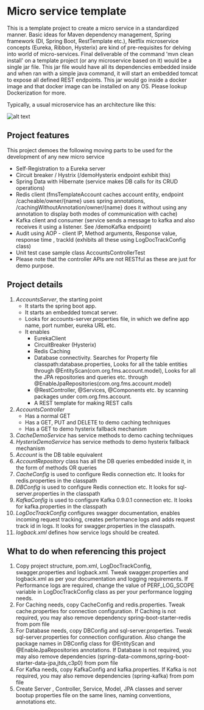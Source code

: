 Micro service template
==================================

This is a template project to create a micro service in a standardized manner. Basic ideas for Maven dependency management, Spring framework (DI, Spring Boot, RestTemplate etc.), Netflix microservice concepts (Eureka, Ribbon, Hysterix) are kind of pre-requisites for delving into world of micro-services. Final deliverable of the command 'mvn clean install' on a template project (or any microservice based on it) would be a single jar file. This jar file would have all its dependencies embedded inside and when ran with a simple java command, it will start an embedded tomcat to expose all defined REST endpoints. This jar would go inside a docker image and that docker image can be installed on any OS. Please lookup Dockerization for more.


Typically, a usual microservice has an architecture like this:

![alt text](https://cloud.githubusercontent.com/assets/5894094/26774353/7fa32b8c-49ed-11e7-9ea7-c80fc787b874.PNG)

Project features
-----------------
This project demoes the following moving parts to be used for the development of any new micro service
* Self-Registration to a Eureka server
* Circuit breaker / Hystrix (/demoHysterix endpoint exhibit this)
* Spring Data with Hibernate (service makes DB calls for its CRUD operations)
* Redis client (fmsTemplateAccount caches account entity, endpoint /cacheable/owner/{name} uses spring annotations, /cachingWithoutAnnotation/owner/{name} does it without using any annotation to display both modes of communication with cache)
* Kafka client and consumer (service sends a message to kafka and also receives it using a listener. See /demoKafka endpoint)
* Audit using AOP - client IP, Method arguments, Response value, response time , trackId  (exhibits all these using LogDocTrackConfig class)
* Unit test case sample class AccountsControllerTest
* Please note that the controller APIs are not RESTful as these are just for demo purpose.

Project details
----------------
1. *AccountsServer*, the starting point 
	* It starts the spring boot app.
	* It starts an embedded tomcat server.
	* Looks for accounts-server.properties file, in which we define app name, port number, eureka URL etc. 
	* It enables
		* EurekaClient
		* CircuitBreaker (Hysterix)
		* Redis Caching
		* Database connectivity.  Searches for Property file classpath:database.properties, Looks for all the table entities through @EntityScan(com.org.fms.account.model), Looks for all the JPA repositories and queries etc. through @EnableJpaRepositories(com.org.fms.account.model)
		* @RestController, @Services, @Components etc. by scanning packages under com.org.fms.account.
		* A REST template for making REST calls
2. *AccountsController* 
	* Has a normal GET
	* Has a GET, PUT and DELETE to demo caching techniques
	* Has a GET to demo hysterix fallback mechanism
3. *CacheDemoService* has service methods to demo caching techniques
4. *HysterixDemoService* has service methods to demo hysterix fallback mechanism
5. *Account* is the DB table equivalent
6. *AccountRepository* class has all the DB queries embedded inside it, in the form of methods OR queries
7. *CacheConfig* is used to configure Redis connection etc. It looks for redis.properties in the classpath
8. *DBConfig* is used to configure Redis connection etc. It looks for sql-server.properties in the classpath
9. *KafkaConfig* is used to configure Kafka 0.9.0.1 connection etc. It looks for kafka.properties in the classpath
10. *LogDocTrackConfig* configures swagger documentation, enables incoming request tracking, creates performance logs and adds request track id in logs. It looks for swagger.properties in the classpath. 
11. *logback.xml* defines how service logs should be created.

What to do when referencing this project
-----------------------------------------
1. Copy project structure, pom.xml, LogDocTrackConfig, swagger.properties and logback.xml. Tweak swagger.properties and logback.xml as per your documentation and logging requirements. If Performance logs are required, change the value of PERF_LOG_SCOPE variable in LogDocTrackConfig class as per your performance logging needs.
2. For Caching needs, copy CacheConfig and redis.properties. Tweak cache.properties for connection configuration. If Caching is not required, you may also remove dependency spring-boot-starter-redis from pom file
3. For Database needs, copy DBConfig and sql-server.properties. Tweak sql-server.properties for connection configuration. Also change the package names in DBConfig class for @EntityScan and @EnableJpaRepositories annotations. If Database is not required, you may also remove dependencies (spring-data-commons,spring-boot-starter-data-jpa,jtds,c3p0) from pom file
4. For Kafka needs, copy KafkaConfig and kafka.properties. If Kafka is not required, you may also remove dependencies (spring-kafka) from pom file
5. Create Server , Controller, Service, Model, JPA classes and server bootup properties file on the same lines, naming conventions, annotations etc.
